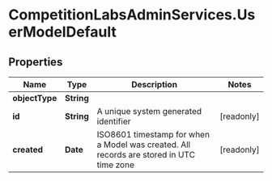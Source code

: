 # CompetitionLabsAdminServices.UserModelDefault

## Properties

Name | Type | Description | Notes
------------ | ------------- | ------------- | -------------
**objectType** | **String** |  | 
**id** | **String** | A unique system generated identifier | [readonly] 
**created** | **Date** | ISO8601 timestamp for when a Model was created. All records are stored in UTC time zone | [readonly] 


